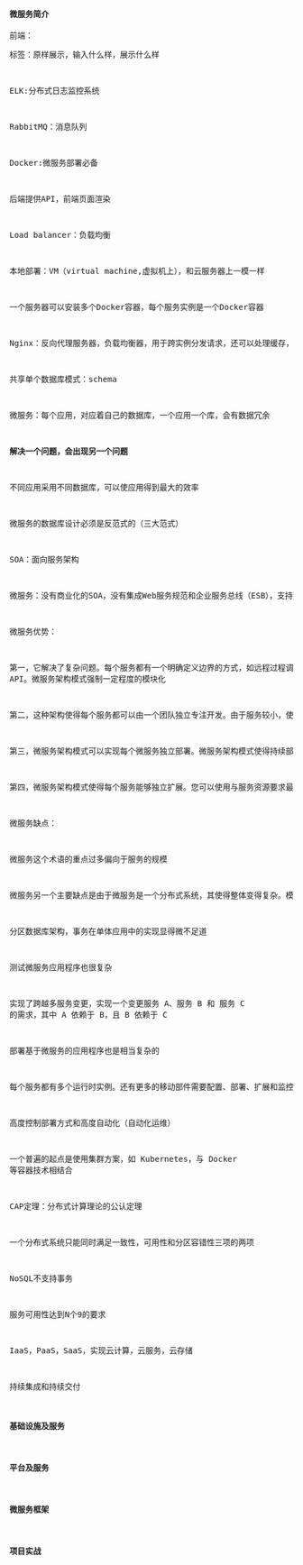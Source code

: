 #### 微服务简介

前端：<pre>标签：原样展示，输入什么样，展示什么样

ELK:分布式日志监控系统

RabbitMQ：消息队列

Docker:微服务部署必备

后端提供API，前端页面渲染

Load balancer：负载均衡

本地部署：VM（virtual machine,虚拟机上），和云服务器上一模一样

一个服务器可以安装多个Docker容器，每个服务实例是一个Docker容器

Nginx：反向代理服务器，负载均衡器，用于跨实例分发请求，还可以处理缓存，访问控制，API度量，监控

共享单个数据库模式：schema

微服务：每个应用，对应着自己的数据库，一个应用一个库，会有数据冗余

**解决一个问题，会出现另一个问题**

不同应用采用不同数据库，可以使应用得到最大的效率

微服务的数据库设计必须是反范式的（三大范式）



SOA：面向服务架构

微服务：没有商业化的SOA，没有集成Web服务规范和企业服务总线（ESB），支持更简单，轻量级的协议，如REST



微服务优势：

第一，它解决了复杂问题。每个服务都有一个明确定义边界的方式，如远程过程调用（RPC）驱动或消息驱动 API。微服务架构模式强制一定程度的模块化

第二，这种架构使得每个服务都可以由一个团队独立专注开发。由于服务较小，使用当前技术重写旧服务将变得更加可行。当编写一个新服务时，他们可以选择当前的技术。

第三，微服务架构模式可以实现每个微服务独立部署。微服务架构模式使得持续部署成为可能。

第四，微服务架构模式使得每个服务能够独立扩展。您可以使用与服务资源要求最匹配的硬件。

微服务缺点：

微服务这个术语的重点过多偏向于服务的规模

微服务另一个主要缺点是由于微服务是一个分布式系统，其使得整体变得复杂。模块间通过语言级方法/过程调用相互调用，这比单体应用要复杂得多

分区数据库架构，事务在单体应用中的实现显得微不足道

测试微服务应用程序也很复杂

实现了跨越多服务变更，实现一个变更服务 A、服务 B 和 服务 C 的需求，其中 A 依赖于 B，且 B 依赖于 C

部署基于微服务的应用程序也是相当复杂的

每个服务都有多个运行时实例。还有更多的移动部件需要配置、部署、扩展和监控，您还需要实现服务发现机制

高度控制部署方式和高度自动化（自动化运维）

一个普遍的起点是使用集群方案，如 Kubernetes，与 Docker 等容器技术相结合



CAP定理：分布式计算理论的公认定理

一个分布式系统只能同时满足一致性，可用性和分区容错性三项的两项

NoSQL不支持事务



服务可用性达到N个9的要求   

IaaS，PaaS，SaaS，实现云计算，云服务，云存储

持续集成和持续交付

#### 基础设施及服务

#### 平台及服务

#### 微服务框架

#### 项目实战

​	

 